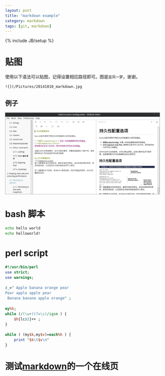 ```yaml
---
layout: post
title: "markdown example"
category: markdown
tags: [git, markdown]
---
```

{% include JB/setup %}

# 贴图

使用以下语法可以贴图，记得设置相应路径即可。图是`蓝风一梦`，谢谢。

```
![](/Pictures/20141010_markdown.jpg
```

## 例子

![](/Pictures/20141010_markdown.jpg)

# bash 脚本
```bash
echo hello world
echo helloworld!
```

# perl script

```perl
#!/usr/bin/perl
use strict;
use warnings;

$_=" Apple banana orange pear
Pear apple apple pear
 Banana banana apple orange" ;

my%h;
while (/(\w+)(?=\s)/igsm ) {
    $h{lc$1}++ ;
}

while ( (my$k,my$v)=each%h ) {
    print "$k\t$v\n"
}
```

# 测试[markdown](http://jbt.github.io/markdown-editor/)的一个在线页

